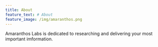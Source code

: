 ```yaml
---
title: About
feature_text: # About
feature_image: /img/amaranthos.png
---
```


Amaranthos Labs is dedicated to researching and delivering your most important imformation.